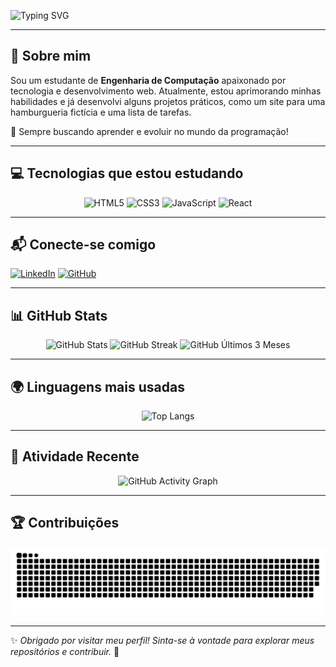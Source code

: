 ![Typing SVG](https://readme-typing-svg.herokuapp.com?font=Fira+Code&weight=600&pause=1000&color=F72F13&width=435&lines=Ol%C3%A1%2C+bem-vindo+ao+meu+GitHub!+%F0%9F%91%8B)

---

## 🚀 Sobre mim
Sou um estudante de **Engenharia de Computação** apaixonado por tecnologia e desenvolvimento web. Atualmente, estou aprimorando minhas habilidades e já desenvolvi alguns projetos práticos, como um site para uma hamburgueria fictícia e uma lista de tarefas.

📌 Sempre buscando aprender e evoluir no mundo da programação!

---

## 💻 Tecnologias que estou estudando

<div align="center">
  <img src="https://img.shields.io/badge/HTML5-E34F26?style=for-the-badge&logo=html5&logoColor=white" alt="HTML5" />
  <img src="https://img.shields.io/badge/CSS3-1572B6?style=for-the-badge&logo=css3&logoColor=white" alt="CSS3" />
  <img src="https://img.shields.io/badge/JavaScript-F7DF1E?style=for-the-badge&logo=javascript&logoColor=black" alt="JavaScript" />
  <img src="https://img.shields.io/badge/React-61DAFB?style=for-the-badge&logo=react&logoColor=black" alt="React" />
</div>

---

## 📬 Conecte-se comigo

[![LinkedIn](https://img.shields.io/badge/LinkedIn-000?style=for-the-badge&logo=linkedin&logoColor=0E76A8)](https://www.linkedin.com/in/giovanni-santos-025425267/)
[![GitHub](https://img.shields.io/badge/GitHub-000?style=for-the-badge&logo=github&logoColor=white)](https://github.com/Gimedeiros-77)

---

## 📊 GitHub Stats

<div align="center">
  <img height="180em" src="https://github-readme-stats.vercel.app/api?username=Gimedeiros-77&show_icons=true&theme=codeSTACKr&hide_border=true" alt="GitHub Stats" />
  <img height="180em" src="https://github-readme-streak-stats.herokuapp.com/?user=Gimedeiros-77&theme=codeSTACKr&hide_border=true" alt="GitHub Streak" />
  <img height="180em" src="https://github-readme-stats.vercel.app/api?username=Gimedeiros-77&show_icons=true&theme=codeSTACKr&hide_border=true&include_all_commits=true&count_private=true&custom_title=Últimos 3 meses&date_range=3m" alt="GitHub Últimos 3 Meses" />
</div>

---

## 🌍 Linguagens mais usadas

<div align="center">
  <img src="https://github-readme-stats-git-masterrstaa-rickstaa.vercel.app/api/top-langs/?username=Gimedeiros-77&layout=compact&theme=codeSTACKr&hide_border=true" alt="Top Langs" />
</div>

---

## 🎯 Atividade Recente

<div align="center">
  <img width="700px" src="https://github-readme-activity-graph.vercel.app/graph?username=Gimedeiros-77&theme=github" alt="GitHub Activity Graph" />
</div>

---

## 🏆 Contribuições

![Snake animation](https://raw.githubusercontent.com/Gimedeiros-77/Gimedeiros-77/output/github-contribution-grid-snake-g.svg)

---

✨ _Obrigado por visitar meu perfil! Sinta-se à vontade para explorar meus repositórios e contribuir._ 🚀
